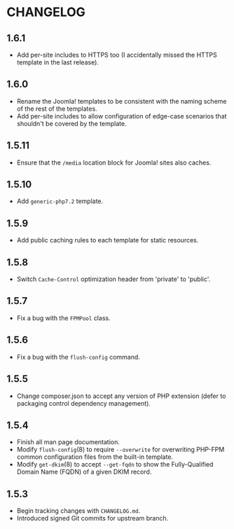 # CHANGELOG

## 1.6.1

- Add per-site includes to HTTPS too (I accidentally missed the HTTPS template
  in the last release).

## 1.6.0

- Rename the Joomla! templates to be consistent with the naming scheme of the
  rest of the templates.
- Add per-site includes to allow configuration of edge-case scenarios that
  shouldn't be covered by the template.

## 1.5.11

- Ensure that the `/media` location block for Joomla! sites also caches.

## 1.5.10

- Add `generic-php7.2` template.

## 1.5.9

- Add public caching rules to each template for static resources.

## 1.5.8

- Switch `Cache-Control` optimization header from 'private' to 'public'.

## 1.5.7

- Fix a bug with the `FPMPool` class.

## 1.5.6

- Fix a bug with the `flush-config` command.

## 1.5.5

- Change composer.json to accept any version of PHP extension (defer to
  packaging control dependency management).

## 1.5.4

- Finish all man page documentation.
- Modify `flush-config`(8) to require `--overwrite` for overwriting PHP-FPM
  common configuration files from the built-in template.
- Modify `get-dkim`(8) to accept `--get-fqdn` to show the Fully-Qualified Domain
  Name (FQDN) of a given DKIM record.

## 1.5.3

- Begin tracking changes with `CHANGELOG.md`.
- Introduced signed Git commits for upstream branch.
